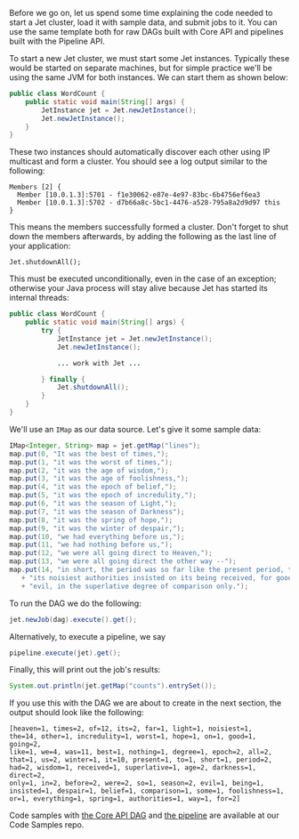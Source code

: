 Before we go on, let us spend some time explaining the code needed to
start a Jet cluster, load it with sample data, and submit jobs to it.
You can use the same template both for raw DAGs built with Core API and
pipelines built with the Pipeline API.

To start a new Jet cluster, we must start some Jet instances. Typically
these would be started on separate machines, but for simple practice we'll
be using the same JVM for both instances. We can start them as shown
below:

```java
public class WordCount {
    public static void main(String[] args) {
        JetInstance jet = Jet.newJetInstance();
        Jet.newJetInstance();
    }
}
```

These two instances should automatically discover each other using IP
multicast and form a cluster. You should see a log output similar to the
following:

```
Members [2] {
  Member [10.0.1.3]:5701 - f1e30062-e87e-4e97-83bc-6b4756ef6ea3
  Member [10.0.1.3]:5702 - d7b66a8c-5bc1-4476-a528-795a8a2d9d97 this
}
```

This means the members successfully formed a cluster. Don't forget to
shut down the members afterwards, by adding the following as the last
line of your application:

```
Jet.shutdownAll();
```

This must be executed unconditionally, even in the case of an exception;
otherwise your Java process will stay alive because Jet has started its
internal threads:

```java
public class WordCount {
    public static void main(String[] args) {
        try {
            JetInstance jet = Jet.newJetInstance();
            Jet.newJetInstance();

            ... work with Jet ...

        } finally {
            Jet.shutdownAll();
        }
    }
}
```

We'll use an `IMap` as our data source. Let's give it some sample data:

```java
IMap<Integer, String> map = jet.getMap("lines");
map.put(0, "It was the best of times,");
map.put(1, "it was the worst of times,");
map.put(2, "it was the age of wisdom,");
map.put(3, "it was the age of foolishness,");
map.put(4, "it was the epoch of belief,");
map.put(5, "it was the epoch of incredulity,");
map.put(6, "it was the season of Light,");
map.put(7, "it was the season of Darkness");
map.put(8, "it was the spring of hope,");
map.put(9, "it was the winter of despair,");
map.put(10, "we had everything before us,");
map.put(11, "we had nothing before us,");
map.put(12, "we were all going direct to Heaven,");
map.put(13, "we were all going direct the other way --");
map.put(14, "in short, the period was so far like the present period, that some of "
   + "its noisiest authorities insisted on its being received, for good or for "
   + "evil, in the superlative degree of comparison only.");
```

To run the DAG we do the following:

```java
jet.newJob(dag).execute().get();
```

Alternatively, to execute a pipeline, we say

```java
pipeline.execute(jet).get();
```

Finally, this will print out the job's results:

```java
System.out.println(jet.getMap("counts").entrySet());
```

If you use this with the DAG we are about to create in the next section,
the output should look like the following:

```
[heaven=1, times=2, of=12, its=2, far=1, light=1, noisiest=1,
the=14, other=1, incredulity=1, worst=1, hope=1, on=1, good=1, going=2,
like=1, we=4, was=11, best=1, nothing=1, degree=1, epoch=2, all=2,
that=1, us=2, winter=1, it=10, present=1, to=1, short=1, period=2,
had=2, wisdom=1, received=1, superlative=1, age=2, darkness=1, direct=2,
only=1, in=2, before=2, were=2, so=1, season=2, evil=1, being=1,
insisted=1, despair=1, belief=1, comparison=1, some=1, foolishness=1,
or=1, everything=1, spring=1, authorities=1, way=1, for=2]
```

Code samples with
[the Core API DAG](https://github.com/hazelcast/hazelcast-jet-code-samples/blob/master/core-api/batch/wordcount-core-api/src/main/java/refman/WordCountRefMan.java) 
and
[the pipeline](https://github.com/hazelcast/hazelcast-jet-code-samples/blob/master/batch/wordcount-pipeline-api/src/main/java/WordCountPipelineApi.java)
are available at our Code Samples repo.
